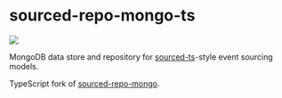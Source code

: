 # sourced-repo-mongo-ts

![](https://img.shields.io/github/workflow/status/pdmlab/sourced-repo-mongo-ts/build)

MongoDB data store and repository for [sourced-ts](https://github.com/PDMLab/sourced-ts)-style event sourcing models. 

TypeScript fork of [sourced-repo-mongo](https://github.com/mateodelnorte/sourced-repo-mongo/).
